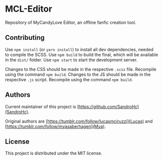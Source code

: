 # MCL-Editor
Repository of MyCandyLove Editor, an offline fanfic creation tool.

## Contributing
Use `npm install` (or `yarn install`) to install all dev dependencies, needed to compile the SCSS.
Use `npm build` to build the final, which will be available in the `dist/` folder.
Use `npm start` to start the development server.

Changes to the CSS should be made in the respective `.scss` file. Recompile using the command `npm build`.
Changes to the JS should be made in the respective `.js` script. Recompile using the command `npm build`.

## Authors
Current maintainer of this project is [https://github.com/SandroHc](SandroHc).

Original authors are [https://tumblr.com/follow/lucasmciruzzi](Lucas) and [https://tumblr.com/follow/myasaberhagen](Mya).

## License
This project is distributed under the MIT license.

